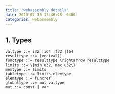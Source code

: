 ```yaml
---
title: "webassembly details"
date: 2020-07-15 13:46:28 -0400
categories: webassembly
---
```

<style TYPE="text/css">
code.has-jax {font: inherit; font-size: 100%; background: inherit; border: inherit;}
</style>
<script type="text/x-mathjax-config">
MathJax.Hub.Config({
    tex2jax: {
        inlineMath: [['$','$'], ['\\(','\\)']],
        skipTags: ['script', 'noscript', 'style', 'textarea', 'pre'] // removed 'code' entry
    }
});
MathJax.Hub.Queue(function() {
    var all = MathJax.Hub.getAllJax(), i;
    for(i = 0; i < all.length; i += 1) {
        all[i].SourceElement().parentNode.className += ' has-jax';
    }
});
</script>
<script type="text/javascript" src="https://cdnjs.cloudflare.com/ajax/libs/mathjax/2.7.4/MathJax.js?config=TeX-AMS_HTML-full"></script>

## 1. Types

```
valtype ::= i32 |i64 |f32 |f64
resulttype ::= [vec(val)]
functype ::= resulttype \rightarrow resulttype
limits ::= \{min u32, max u32\}
memtype ::= limits
tabletype ::= limits elemtype
elemtype ::= funcref
globaltype ::= mut valtype
mut ::= const | var 
```
